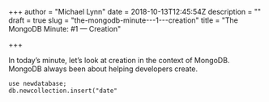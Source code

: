+++
author = "Michael Lynn"
date = 2018-10-13T12:45:54Z
description = ""
draft = true
slug = "the-mongodb-minute---1---creation"
title = "The MongoDB Minute: #1 — Creation"

+++

In today’s minute, let’s look at creation in the context of MongoDB. MongoDB always been about helping developers create.

```
use newdatabase;
db.newcollection.insert("date"
```



